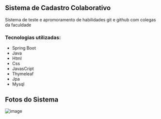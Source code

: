 ## Sistema de Cadastro Colaborativo

Sistema de teste e apromoramento de habilidades git e github com colegas da faculdade

### Tecnologias utilizadas:
* Spring Boot
* Java
* Html
* Css
* JavasCript
* Thymeleaf
* Jpa
* Mysql

## Fotos do Sistema

![image](https://github.com/user-attachments/assets/564eaa25-0278-4c1c-924c-37a93b173770)

